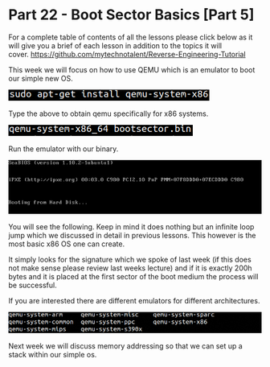 # Part 22 - Boot Sector Basics \[Part 5\]

For a complete table of contents of all the lessons please click below as it will give you a brief of each lesson in addition to the topics it will cover.&nbsp;https://github.com/mytechnotalent/Reverse-Engineering-Tutorial

This week we will focus on how to use QEMU which is an emulator to boot our simple new OS.

<div class="slate-resizable-image-embed slate-image-embed__resize-middle"><img src="imgs/342066661.jpg"/></div>

Type the above to obtain qemu specifically for x86 systems.

<div class="slate-resizable-image-embed slate-image-embed__resize-middle"><img src="imgs/618678610.jpg"/></div>

Run the emulator with our binary.

<div class="slate-resizable-image-embed slate-image-embed__resize-full-width"><img src="imgs/518504337.jpg"/></div>

You will see the following. Keep in mind it does nothing but an infinite loop jump which we discussed in detail in previous lessons. This however is the most basic x86 OS one can create.

It simply looks for the signature which we spoke of last week (if this does not make sense please review last weeks lecture) and if it is exactly 200h bytes and it is placed at the first sector of the boot medium the process will be successful.

If you are interested there are different emulators for different architectures.

<div class="slate-resizable-image-embed slate-image-embed__resize-full-width"><img src="imgs/689606556.jpg"/></div>

Next week we will discuss memory addressing so that we can set up a stack within our simple os.
